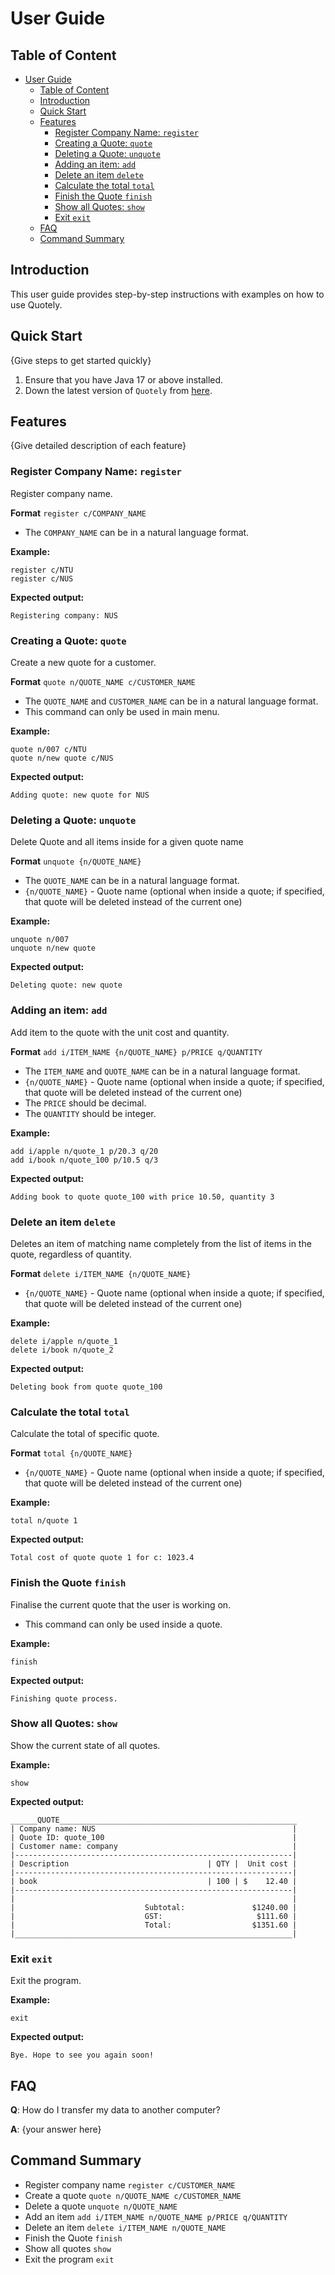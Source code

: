 # User Guide

## Table of Content

- [User Guide](#user-guide)
  - [Table of Content](#table-of-content)
  - [Introduction](#introduction)
  - [Quick Start](#quick-start)
  - [Features](#features)
    - [Register Company Name: `register`](#register-company-name-register)
    - [Creating a Quote: `quote`](#creating-a-quote-quote)
    - [Deleting a Quote: `unquote`](#deleting-a-quote-unquote)
    - [Adding an item: `add`](#adding-an-item-add)
    - [Delete an item `delete`](#delete-an-item-delete)
    - [Calculate the total `total`](#calculate-the-total-total)
    - [Finish the Quote `finish`](#finish-the-quote-finish)
    - [Show all Quotes: `show`](#show-all-quotes-show)
    - [Exit `exit`](#exit-exit)
  - [FAQ](#faq)
  - [Command Summary](#command-summary)

## Introduction

This user guide provides step-by-step instructions with examples on how to use Quotely.

## Quick Start

{Give steps to get started quickly}

1. Ensure that you have Java 17 or above installed.
1. Down the latest version of `Quotely` from [here](http://link.to/Quotely).


## Features 

{Give detailed description of each feature}

### Register Company Name: `register`
Register company name.

**Format**
`register c/COMPANY_NAME`

* The `COMPANY_NAME` can be in a natural language format.

**Example:** 
```
register c/NTU
register c/NUS
```

**Expected output:**
```
Registering company: NUS
```

### Creating a Quote: `quote`
Create a new quote for a customer.

**Format**
`quote n/QUOTE_NAME c/CUSTOMER_NAME`

* The `QUOTE_NAME` and `CUSTOMER_NAME` can be in a natural language format.
* This command can only be used in main menu.

**Example:** 
```
quote n/007 c/NTU
quote n/new quote c/NUS
```

**Expected output:**
```
Adding quote: new quote for NUS
```

### Deleting a Quote: `unquote`
Delete Quote and all items inside for a given quote name

**Format**
`unquote {n/QUOTE_NAME}`

* The `QUOTE_NAME` can be in a natural language format.
* `{n/QUOTE_NAME}` - Quote name (optional when inside a quote; if specified, that quote will be deleted instead of the current one)

**Example:** 
```
unquote n/007
unquote n/new quote
```

**Expected output:**
```
Deleting quote: new quote
```

### Adding an item: `add`
Add item to the quote with the unit cost and quantity.

**Format**
`add i/ITEM_NAME {n/QUOTE_NAME} p/PRICE q/QUANTITY`

* The `ITEM_NAME` and `QUOTE_NAME` can be in a natural language format.
* `{n/QUOTE_NAME}` - Quote name (optional when inside a quote; if specified, that quote will be deleted instead of the current one)
* The `PRICE` should be decimal.
* The `QUANTITY` should be integer.

**Example:** 
```
add i/apple n/quote_1 p/20.3 q/20
add i/book n/quote_100 p/10.5 q/3
```

**Expected output:**
```
Adding book to quote quote_100 with price 10.50, quantity 3
```

### Delete an item `delete`
Deletes an item of matching name completely from the list of items in the quote, regardless of quantity.

**Format**
`delete i/ITEM_NAME {n/QUOTE_NAME}`

* `{n/QUOTE_NAME}` - Quote name (optional when inside a quote; if specified, that quote will be deleted instead of the current one)


**Example:** 
```
delete i/apple n/quote_1
delete i/book n/quote_2
```

**Expected output:**
```
Deleting book from quote quote_100
```

### Calculate the total `total`
Calculate the total of specific quote.

**Format**
`total {n/QUOTE_NAME}`

* `{n/QUOTE_NAME}` - Quote name (optional when inside a quote; if specified, that quote will be deleted instead of the current one)


**Example:** 
```
total n/quote 1
```

**Expected output:**
```
Total cost of quote quote 1 for c: 1023.4
```

### Finish the Quote `finish`
Finalise the current quote that the user is working on.

* This command can only be used inside a quote.

**Example:** 
```
finish
```

**Expected output:**
```
Finishing quote process.
```

### Show all Quotes: `show`
Show the current state of all quotes.

**Example:** 
```
show
```

**Expected output:**
```
______QUOTE_____________________________________________________
| Company name: NUS                                            |
| Quote ID: quote_100                                          |
| Customer name: company                                       |
|--------------------------------------------------------------|
| Description                               | QTY |  Unit cost |
|--------------------------------------------------------------|
| book                                      | 100 | $    12.40 |
|--------------------------------------------------------------|
|                                                              |
|                             Subtotal:               $1240.00 |
|                             GST:                     $111.60 |
|                             Total:                  $1351.60 |
|______________________________________________________________|
```

### Exit `exit`
Exit the program.

**Example:** 
```
exit
```

**Expected output:**
```
Bye. Hope to see you again soon!
```

## FAQ

**Q**: How do I transfer my data to another computer? 

**A**: {your answer here}

## Command Summary

* Register company name `register c/CUSTOMER_NAME`
* Create a quote `quote n/QUOTE_NAME c/CUSTOMER_NAME`
* Delete a quote `unquote n/QUOTE_NAME`
* Add an item `add i/ITEM_NAME n/QUOTE_NAME p/PRICE q/QUANTITY`
* Delete an item `delete i/ITEM_NAME n/QUOTE_NAME`
* Finish the Quote `finish`
* Show all quotes `show`
* Exit the program `exit`
